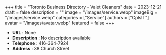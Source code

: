 +++
title = "Toronto Business Directory - Valet Cleaners"
date = 2023-12-21
draft = false
description = ""
image = "/images/service.webp"
imageBig = "/images/service.webp"
categories = ["Service"]
authors = ["CplsIT"]
avatar = "/images/avatar.webp"
featured = false
+++


* **URL** :  None
* **Description** : No description available
* **Telephone** : 416-364-7924
* **Address** : 38 Church Street